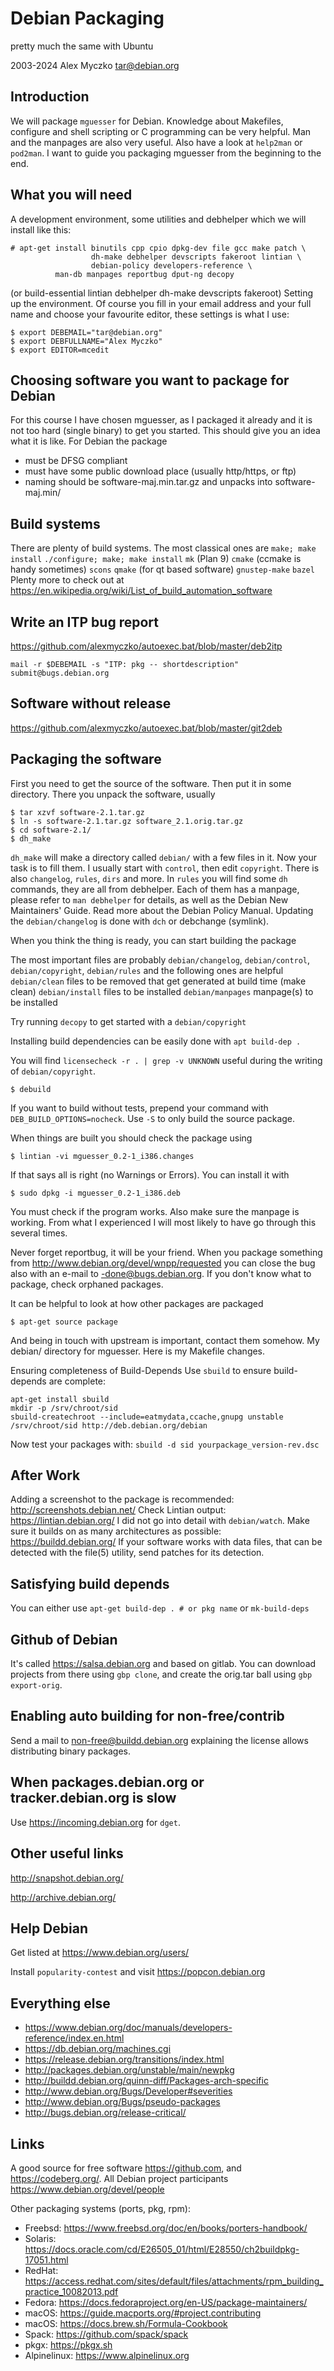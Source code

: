# Debian Packaging
pretty much the same with Ubuntu

2003-2024 Alex Myczko <tar@debian.org>

## Introduction

We will package `mguesser` for Debian. Knowledge about Makefiles, configure and shell scripting or C programming can be very helpful. Man and the manpages are also very useful. Also have a look at `help2man` or `pod2man`. I want to guide you packaging mguesser from the beginning to the end.

## What you will need

A development environment, some utilities and debhelper which we will install like this:

```
# apt-get install binutils cpp cpio dpkg-dev file gcc make patch \
                  dh-make debhelper devscripts fakeroot lintian \
                  debian-policy developers-reference \
		  man-db manpages reportbug dput-ng decopy
```

(or build-essential lintian debhelper dh-make devscripts fakeroot)
Setting up the environment. Of course you fill in your email address and your full name and choose your favourite editor, these settings is what I use:

```
$ export DEBEMAIL="tar@debian.org"
$ export DEBFULLNAME="Alex Myczko"
$ export EDITOR=mcedit
```

## Choosing software you want to package for Debian

For this course I have chosen mguesser, as I packaged it already and it is not too hard (single binary) to get you started. This should give you an idea what it is like. For Debian the package

- must be DFSG compliant
- must have some public download place (usually http/https, or ftp)
- naming should be software-maj.min.tar.gz and unpacks into software-maj.min/

## Build systems

There are plenty of build systems. The most classical ones are
`make; make install`
`./configure; make; make install`
`mk` (Plan 9)
`cmake` (ccmake is handy sometimes)
`scons`
`qmake` (for qt based software)
`gnustep-make`
`bazel`
Plenty more to check out at https://en.wikipedia.org/wiki/List_of_build_automation_software

## Write an ITP bug report

https://github.com/alexmyczko/autoexec.bat/blob/master/deb2itp

`mail -r $DEBEMAIL -s "ITP: pkg -- shortdescription" submit@bugs.debian.org`

## Software without release

https://github.com/alexmyczko/autoexec.bat/blob/master/git2deb

## Packaging the software

First you need to get the source of the software. Then put it in some directory. There you unpack the software, usually

```
$ tar xzvf software-2.1.tar.gz
$ ln -s software-2.1.tar.gz software_2.1.orig.tar.gz
$ cd software-2.1/
$ dh_make
```

`dh_make` will make a directory called `debian/` with a few files in it. Now your task is to fill them. I usually start with `control`, then edit `copyright`. There is also `changelog`, `rules`, `dirs` and more. In `rules` you will find some `dh` commands, they are all from debhelper. Each of them has a manpage, please refer to `man debhelper` for details, as well as the Debian New Maintainers' Guide. Read more about the Debian Policy Manual. Updating the `debian/changelog` is done with `dch` or debchange (symlink).

When you think the thing is ready, you can start building the package

The most important files are probably `debian/changelog`, `debian/control`, `debian/copyright`, `debian/rules` and the following ones are helpful
`debian/clean`	files to be removed that get generated at build time (make clean)
`debian/install`	files to be installed
`debian/manpages`	manpage(s) to be installed

Try running `decopy` to get started with a `debian/copyright`

Installing build dependencies can be easily done with `apt build-dep .`

You will find `licensecheck -r . | grep -v UNKNOWN` useful during the writing of `debian/copyright`.

`$ debuild`

If you want to build without tests, prepend your command with `DEB_BUILD_OPTIONS=nocheck`. Use `-S` to only build the source package.

When things are built you should check the package using

`$ lintian -vi mguesser_0.2-1_i386.changes`

If that says all is right (no Warnings or Errors). You can install it with

`$ sudo dpkg -i mguesser_0.2-1_i386.deb`

You must check if the program works. Also make sure the manpage is working.
From what I experienced I will most likely to have go through this several times.

Never forget reportbug, it will be your friend. When you package something from http://www.debian.org/devel/wnpp/requested you can close the bug also with an e-mail to <number>-done@bugs.debian.org. If you don't know what to package, check orphaned packages.

It can be helpful to look at how other packages are packaged

`$ apt-get source package`

And being in touch with upstream is important, contact them somehow.
My debian/ directory for mguesser. Here is my Makefile changes.

Ensuring completeness of Build-Depends
Use `sbuild` to ensure build-depends are complete:
```
apt-get install sbuild
mkdir -p /srv/chroot/sid
sbuild-createchroot --include=eatmydata,ccache,gnupg unstable /srv/chroot/sid http://deb.debian.org/debian
```
Now test your packages with:
`sbuild -d sid yourpackage_version-rev.dsc`

## After Work

Adding a screenshot to the package is recommended: http://screenshots.debian.net/
Check Lintian output: https://lintian.debian.org/
I did not go into detail with `debian/watch`.
Make sure it builds on as many architectures as possible: https://buildd.debian.org/
If your software works with data files, that can be detected with the file(5) utility, send patches for its detection.

## Satisfying build depends

You can either use `apt-get build-dep . # or pkg name` or `mk-build-deps`

## Github of Debian

It's called https://salsa.debian.org and based on gitlab. You can download projects from there
using `gbp clone`, and create the orig.tar ball using `gbp export-orig`.

## Enabling auto building for non-free/contrib

Send a mail to non-free@buildd.debian.org
explaining the license allows distributing binary packages.

## When packages.debian.org or tracker.debian.org is slow

Use https://incoming.debian.org for `dget`.

## Other useful links

http://snapshot.debian.org/

http://archive.debian.org/

## Help Debian

Get listed at https://www.debian.org/users/

Install `popularity-contest` and visit https://popcon.debian.org

## Everything else

- https://www.debian.org/doc/manuals/developers-reference/index.en.html
- https://db.debian.org/machines.cgi
- https://release.debian.org/transitions/index.html
- http://packages.debian.org/unstable/main/newpkg
- http://buildd.debian.org/quinn-diff/Packages-arch-specific
- http://www.debian.org/Bugs/Developer#severities
- http://www.debian.org/Bugs/pseudo-packages
- http://bugs.debian.org/release-critical/

## Links

A good source for free software https://github.com, and https://codeberg.org/.
All Debian project participants https://www.debian.org/devel/people

Other packaging systems (ports, pkg, rpm):
- Freebsd: https://www.freebsd.org/doc/en/books/porters-handbook/
- Solaris: https://docs.oracle.com/cd/E26505_01/html/E28550/ch2buildpkg-17051.html
- RedHat: https://access.redhat.com/sites/default/files/attachments/rpm_building_practice_10082013.pdf
- Fedora: https://docs.fedoraproject.org/en-US/package-maintainers/
- macOS: https://guide.macports.org/#project.contributing
- macOS: https://docs.brew.sh/Formula-Cookbook
- Spack: https://github.com/spack/spack
- pkgx: https://pkgx.sh
- Alpinelinux: https://www.alpinelinux.org

